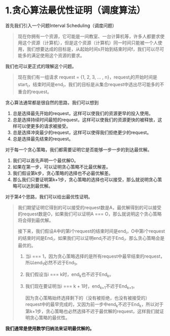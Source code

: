 # 1.贪心算法最优性证明（调度算法）

首先我们引入一个问题Interval Scheduling（调度问题）

> 现在你拥有一个资源，它可能是一间教室、一台计算机等，许多人都要求使用这个资源（计算机），但是这个资源（计算机）同一时间只能被一个人使用，我们想要达成的目标是，从起始时间s开始到结束时间f，我们可以尽可能多的满足使用这个资源的要求。

我们也可以更正式的理解这个问题。

> 现在我们有一组请求 request = {1, 2, 3, ... , n}，request<sub>i</sub>的开始时间是start<sub>i</sub>，结束时间是end<sub>i</sub>，我们的目标是从集合request中选出尽可能多的不重合的request。

贪心算法通常都是很自然的思路，我们可以想到

1. 总是选择最先开始的request，这样可以使我们的资源更早的投入使用。
2. 总是选择持续时间最短的request，这样可以使我们的资源更快的被释放，这样可以使更多的请求被接受。
3. 总是选择冲突最少的request，这样可以使得我们拒绝更少的request。
4. 总是选择最先结束的request。

对于每一个贪心策略，我们都需要证明它是否能够一步一步的到达最优解。

1. 我们可以首先声明一个最优解O。
2. 如果在第一步，可以证明贪心策略不比最优解差。
3. 我们假设第k步，贪心策略的选择也不必最优解差。
4. 那么我们只要证明第k+1步，贪心策略的选择也可以接受，那么就说明贪心策略可以达到最优解。

对于第4个思路，我们可以给出最优性证明。

> 我们期望证明它得到的可以接受的request数是A，最优解得到的可以接受的request数是O，如果我们可以证明A === O，那么就说明这个贪心策略将会得到最优解。
>
> 接下来，我们假设A中的第i个request的结束时间是end<sub>i</sub>，O中第i个request的结束时间是End<sub>i</sub>，如果我们可以证明end<sub>i</sub>不迟于End<sub>i</sub>，那么贪心策略会是最优的。
>
> 1. 当i === 1，因为贪心策略选择的是所有request中最早结束的request，所以end<sub>1</sub>必然不迟于End<sub>1</sub>。
>
> 2. 我们假设当i === k时，end<sub>k</sub>也不迟于End<sub>k</sub>。
>
> 3. 我们现在要证明当i === k + 1时，end<sub>k+1</sub>不迟于End<sub>k+1</sub>。
>
>    因为贪心策略始终选择剩下的（没有被拒绝，也没有被接受的）request中的最早完成的，又因为前一步中end<sub>k</sub>不迟于End<sub>k</sub>，所以对于第k+1步，贪心策略也必然选择不迟于最优解的request，这样我们就证明贪心策略的最优性。

**我们通常是使用数学归纳法来证明最优解的。**